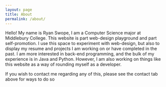 ```yaml
---
layout: page
title: About
permalink: /about/
---
```

Hello! My name is Ryan Swope, I am a Computer Science major at Middlebury College. This website is part web-design playground and part self-promotion. I use this space to experiment with web-design, but also to display my resume and projects I am working on or have completed in the past. I am more interested in back-end programming, and the bulk of my experience is in Java and Python. However, I am also working on things like this website as a way of rounding myself as a developer. 

If you wish to contact me regarding any of this, please see the contact tab above for ways to do so 
